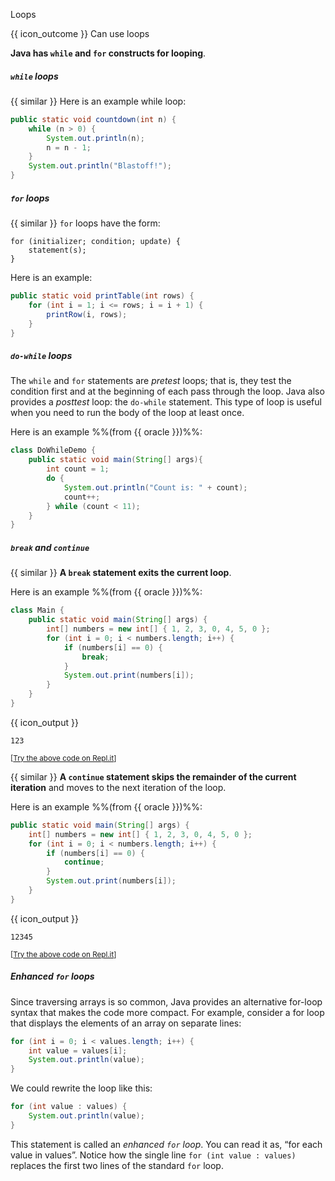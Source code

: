 <span id="title">Loops</span>

<span id="prereqs"></span>

<span id="outcomes">{{ icon_outcome }} Can use loops</span>

<div id="body">

**Java has `while` and `for` constructs for looping**.

##### `while` loops

<div class="indented">

{{ similar }} Here is an example while loop:

```java
public static void countdown(int n) {
    while (n > 0) {
        System.out.println(n);
        n = n - 1;
    }
    System.out.println("Blastoff!");
}
```
</div>

##### `for` loops

<div class="indented">

{{ similar }} `for` loops have the form:
```
for (initializer; condition; update) {
    statement(s);
}
```
Here is an example:
```java
public static void printTable(int rows) {
    for (int i = 1; i <= rows; i = i + 1) {
        printRow(i, rows);
    }
}
```

</div>

##### `do-while` loops

<div class="indented">

The `while` and `for` statements are _pretest_ loops; that is, they test the condition first and at the beginning of each pass through the loop. Java also provides a _posttest_ loop: the `do-while` statement. This type of loop is useful when you need to run the body of the loop at least once.

Here is an example %%(from {{ oracle }})%%:
```java
class DoWhileDemo {
    public static void main(String[] args){
        int count = 1;
        do {
            System.out.println("Count is: " + count);
            count++;
        } while (count < 11);
    }
}
```

</div>

##### `break` and `continue`

<div class="indented">

{{ similar }} **A `break` statement exits the current loop**.

Here is an example %%(from {{ oracle }})%%:
```java
class Main {
    public static void main(String[] args) {
        int[] numbers = new int[] { 1, 2, 3, 0, 4, 5, 0 };
        for (int i = 0; i < numbers.length; i++) {
            if (numbers[i] == 0) {
                break;
            }
            System.out.print(numbers[i]);
        }
    }
}
```
{{ icon_output }}
```
123
```
<small>[[Try the above code on Repl.it](https://repl.it/@seedu/Demo-Break)]</small>

{{ similar }} **A `continue` statement skips the remainder of the current iteration** and moves to the next iteration of the loop.

Here is an example %%(from {{ oracle }})%%:
```java
public static void main(String[] args) {
    int[] numbers = new int[] { 1, 2, 3, 0, 4, 5, 0 };
    for (int i = 0; i < numbers.length; i++) {
        if (numbers[i] == 0) {
            continue;
        }
        System.out.print(numbers[i]);
    }
}
```
{{ icon_output }}
```
12345
```
<small>[[Try the above code on Repl.it](https://repl.it/@seedu/Demo-Continue)]</small>

</div>

##### Enhanced `for` loops

<div class="indented">

Since traversing arrays is so common, Java provides an alternative for-loop syntax that makes the code more compact. For example, consider a for loop that displays the elements of an array on separate lines:

```java
for (int i = 0; i < values.length; i++) {
    int value = values[i];
    System.out.println(value);
}
```
We could rewrite the loop like this:
```java
for (int value : values) {
    System.out.println(value);
}
```
This statement is called an _enhanced `for` loop_. You can read it as, “for each value in values”.
Notice how the single line `for (int value : values)` replaces the first two lines of the standard `for` loop.

</div>

</div>

<div id="extras">
  <include src="resourcesPanel.md" boilerplate />
  <include src="exercisesPanel.md" boilerplate />
</div>